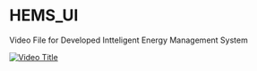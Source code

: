 # HEMS_UI
Video File for Developed Intteligent Energy Management System



[![Video Title](https://img.youtube.com/vi/o3UrxQO1nyc/0.jpg)](https://youtu.be/watch?v=o3UrxQO1nyc)
